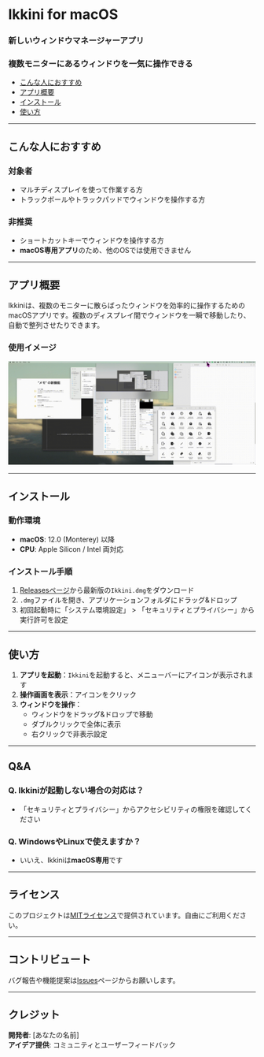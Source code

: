 # Ikkini for macOS  
### **新しいウィンドウマネージャーアプリ**
### 複数モニターにあるウィンドウを一気に操作できる

- [こんな人におすすめ](#こんな人におすすめ)  
- [アプリ概要](#アプリ概要)  
- [インストール](#インストール)
- [使い方](#使い方)

---

## こんな人におすすめ

### 対象者
- マルチディスプレイを使って作業する方  
- トラックボールやトラックパッドでウィンドウを操作する方  

### 非推奨
- ショートカットキーでウィンドウを操作する方  
- **macOS専用アプリ**のため、他のOSでは使用できません  

---

## アプリ概要

Ikkiniは、複数のモニターに散らばったウィンドウを効率的に操作するためのmacOSアプリです。複数のディスプレイ間でウィンドウを一瞬で移動したり、自動で整列させたりできます。  

### 使用イメージ  
<img src="assets/output.gif" width="1000" />

---

## インストール  

### 動作環境  
- **macOS**: 12.0 (Monterey) 以降  
- **CPU**: Apple Silicon / Intel 両対応  

### インストール手順  
1. [Releasesページ](https://github.com/kinjo-ryura/Ikkini/releases)から最新版の`Ikkini.dmg`をダウンロード  
2. `.dmg`ファイルを開き、アプリケーションフォルダにドラッグ&ドロップ  
3. 初回起動時に「システム環境設定」 > 「セキュリティとプライバシー」から実行許可を設定  

---

## 使い方

1. **アプリを起動**：`Ikkini`を起動すると、メニューバーにアイコンが表示されます  
2. **操作画面を表示**：アイコンをクリック
3. **ウィンドウを操作**：
    - ウィンドウをドラッグ&ドロップで移動
    - ダブルクリックで全体に表示
    - 右クリックで非表示設定

---

## Q&A  

### Q. Ikkiniが起動しない場合の対応は？  
- 「セキュリティとプライバシー」からアクセシビリティの権限を確認してください  

### Q. WindowsやLinuxで使えますか？  
- いいえ、Ikkiniは**macOS専用**です  

---

## ライセンス  

このプロジェクトは[MITライセンス](LICENSE)で提供されています。自由にご利用ください。

---

## コントリビュート  

バグ報告や機能提案は[Issues](https://github.com/kinjo-ryura/Ikkini/issues)ページからお願いします。

---

## クレジット  

**開発者**: [あなたの名前]  
**アイデア提供**: コミュニティとユーザーフィードバック
